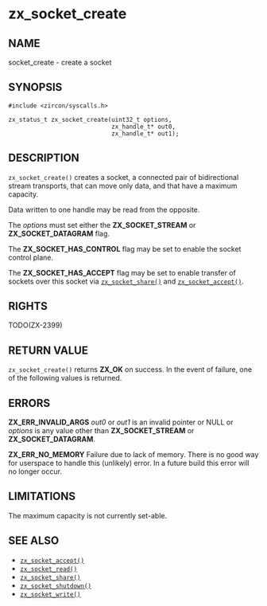 # zx_socket_create

## NAME

<!-- Updated by update-docs-from-abigen, do not edit. -->

socket_create - create a socket

## SYNOPSIS

<!-- Updated by update-docs-from-abigen, do not edit. -->

```
#include <zircon/syscalls.h>

zx_status_t zx_socket_create(uint32_t options,
                             zx_handle_t* out0,
                             zx_handle_t* out1);
```

## DESCRIPTION

`zx_socket_create()` creates a socket, a connected pair of
bidirectional stream transports, that can move only data, and that
have a maximum capacity.

Data written to one handle may be read from the opposite.

The *options* must set either the **ZX_SOCKET_STREAM** or
**ZX_SOCKET_DATAGRAM** flag.

The **ZX_SOCKET_HAS_CONTROL** flag may be set to enable the
socket control plane.

The **ZX_SOCKET_HAS_ACCEPT** flag may be set to enable transfer
of sockets over this socket via [`zx_socket_share()`] and [`zx_socket_accept()`].

## RIGHTS

<!-- Updated by update-docs-from-abigen, do not edit. -->

TODO(ZX-2399)

## RETURN VALUE

`zx_socket_create()` returns **ZX_OK** on success. In the event of
failure, one of the following values is returned.

## ERRORS

**ZX_ERR_INVALID_ARGS**  *out0* or *out1* is an invalid pointer or NULL or
*options* is any value other than **ZX_SOCKET_STREAM** or **ZX_SOCKET_DATAGRAM**.

**ZX_ERR_NO_MEMORY**  Failure due to lack of memory.
There is no good way for userspace to handle this (unlikely) error.
In a future build this error will no longer occur.

## LIMITATIONS

The maximum capacity is not currently set-able.

## SEE ALSO

 - [`zx_socket_accept()`]
 - [`zx_socket_read()`]
 - [`zx_socket_share()`]
 - [`zx_socket_shutdown()`]
 - [`zx_socket_write()`]

<!-- References updated by update-docs-from-abigen, do not edit. -->

[`zx_socket_accept()`]: socket_accept.md
[`zx_socket_read()`]: socket_read.md
[`zx_socket_share()`]: socket_share.md
[`zx_socket_shutdown()`]: socket_shutdown.md
[`zx_socket_write()`]: socket_write.md
